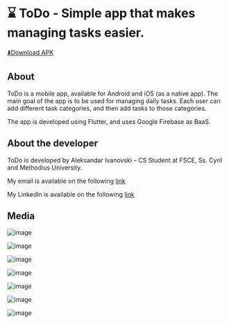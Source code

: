 # ⌛ ToDo - Simple app that makes managing tasks easier.

[⬇️Download APK](https://drive.google.com/uc?id=1jepd-M5lwjDbDf8VXaeKj3EugvrjApWz&export=download)

## About

ToDo is a mobile app, available for Android and iOS (as a native app). The main goal of the app is to be used for managing daily tasks. Each user can add different task categories, and then add tasks to those categories.

The app is developed using Flutter, and uses Google Firebase as BaaS.

## About the developer

ToDo is developed by Aleksandar Ivanovski – CS Student at FSCE, Ss. Cyril and Methodius University.

My email is available on the following [link](mailto:aleksandar.ivanovski@protonmail.com?subject=%5BToDo%5D%20-%20%3Cyour%20subject%20here%3E&body=%3Cfeel%20free%20to%20suggest%20me%20anything%3E)


My LinkedIn is available on the following [link](https://www.linkedin.com/in/aleksandar1932/)



## Media

![image](https://i.ibb.co/BqycRsf/Screenshot-20201012-211909.jpg)

![image](https://i.ibb.co/c2rF8zm/Screenshot-20201012-211925.jpg)

![image](https://i.ibb.co/S0w0y1C/Screenshot-20201012-212021.jpg)

![image](https://i.ibb.co/XV6Yfjg/Screenshot-20201012-212029.jpg)

![image](https://i.ibb.co/NL1Bwhc/Screenshot-20201012-212034.jpg)

![image](https://i.ibb.co/qyww6H1/Screenshot-20201012-212042.jpg)

![image](https://i.ibb.co/XYShDy1/Screenshot-20201012-212048.jpg)
